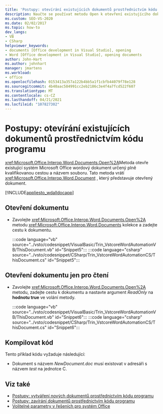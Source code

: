 ```yaml
---
title: 'Postupy: otevírání existujících dokumentů prostřednictvím kódu programu'
description: Naučte se používat metodu Open k otevření existujícího dokumentu Microsoft Wordu, který je určený plně kvalifikovanou cestou a názvem souboru.
ms.custom: SEO-VS-2020
ms.date: 02/02/2017
ms.topic: how-to
dev_langs:
- VB
- CSharp
helpviewer_keywords:
- documents [Office development in Visual Studio], opening
- Word [Office development in Visual Studio], opening documents
author: John-Hart
ms.author: johnhart
manager: jmartens
ms.workload:
- office
ms.openlocfilehash: 0153413a357a122b4bb5a1f1cbfb44079f78e128
ms.sourcegitcommit: 4b40aac584991cc2eb2186c3e4f4a7fcd522f607
ms.translationtype: MT
ms.contentlocale: cs-CZ
ms.lasthandoff: 04/21/2021
ms.locfileid: "107827302"
---
```

# <a name="how-to-programmatically-open-existing-documents"></a>Postupy: otevírání existujících dokumentů prostřednictvím kódu programu
  <xref:Microsoft.Office.Interop.Word.Documents.Open%2A>Metoda otevře existující systém Microsoft Office wordový dokument určený plně kvalifikovanou cestou a názvem souboru. Tato metoda vrátí <xref:Microsoft.Office.Interop.Word.Document> , který představuje otevřený dokument.

 [!INCLUDE[appliesto_wdalldocapp](../vsto/includes/appliesto-wdalldocapp-md.md)]

## <a name="to-open-a-document"></a>Otevření dokumentu

- Zavolejte <xref:Microsoft.Office.Interop.Word.Documents.Open%2A> metodu <xref:Microsoft.Office.Interop.Word.Documents> kolekce a zadejte cestu k dokumentu.

     :::code language="vb" source="../vsto/codesnippet/VisualBasic/Trin_VstcoreWordAutomationVB/ThisDocument.vb" id="Snippet5":::
     :::code language="csharp" source="../vsto/codesnippet/CSharp/Trin_VstcoreWordAutomationCS/ThisDocument.cs" id="Snippet5":::

## <a name="to-open-a-document-as-read-only"></a>Otevření dokumentu jen pro čtení

- Zavolejte <xref:Microsoft.Office.Interop.Word.Documents.Open%2A> metodu, zadejte cestu k dokumentu a nastavte argument *ReadOnly* na **hodnotu true** ve volání metody.

     :::code language="vb" source="../vsto/codesnippet/VisualBasic/Trin_VstcoreWordAutomationVB/ThisDocument.vb" id="Snippet6":::
     :::code language="csharp" source="../vsto/codesnippet/CSharp/Trin_VstcoreWordAutomationCS/ThisDocument.cs" id="Snippet6":::

## <a name="compile-the-code"></a>Kompilovat kód
 Tento příklad kódu vyžaduje následující:

- Dokument s názvem *NewDocument.doc* musí existovat v adresáři s názvem *test* na jednotce C.

## <a name="see-also"></a>Viz také
- [Postupy: vytváření nových dokumentů prostřednictvím kódu programu](../vsto/how-to-programmatically-create-new-documents.md)
- [Postupy: zavírání dokumentů prostřednictvím kódu programu](../vsto/how-to-programmatically-close-documents.md)
- [Volitelné parametry v řešeních pro systém Office](../vsto/optional-parameters-in-office-solutions.md)
